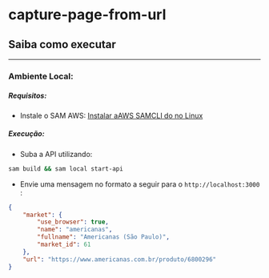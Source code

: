 # capture-page-from-url

## Saiba como executar
---
### Ambiente Local:

##### Requisitos:

- Instale o SAM AWS:
    [Instalar aAWS SAMCLI do no Linux](https://docs.aws.amazon.com/pt_br/serverless-application-model/latest/developerguide/serverless-sam-cli-install-linux.html)

##### Execução:

- Suba a API utilizando:
```bash
sam build && sam local start-api
```

- Envie uma mensagem no formato a seguir para  o `http://localhost:3000` :

```json
{
    "market": {
        "use_browser": true,
        "name": "americanas",
        "fullname": "Americanas (São Paulo)",
        "market_id": 61
    },
    "url": "https://www.americanas.com.br/produto/6800296"
}
```
